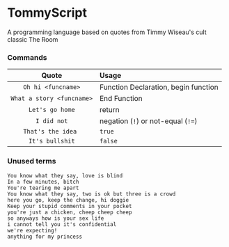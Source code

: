 # TommyScript
A programming language based on quotes from Timmy Wiseau's cult classic The Room

### Commands
| Quote | Usage |
|:-----:|:------|
|`Oh hi <funcname>`        | Function Declaration, begin function |
|`What a story <funcname>` | End Function |
|`Let's go home`           | return |
|`I did not`               | negation (`!`) or not-equal (`!=`) |
|`That's the idea `        | `true` |
|`It's bullshit`           | `false` |

### Unused terms
`You know what they say, love is blind`  
`In a few minutes, bitch`  
`You're tearing me apart`  
`You know what they say, two is ok but three is a crowd`  
`here you go, keep the change, hi doggie`  
`Keep your stupid comments in your pocket`  
`you're just a chicken, cheep cheep cheep`  
`so anyways how is your sex life`  
`i cannot tell you it's confidential`  
`we're expecting!`  
`anything for my princess`  
